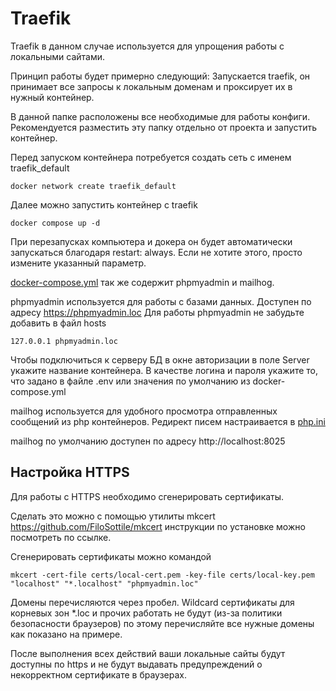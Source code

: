 # Traefik

Traefik в данном случае используется для упрощения работы с локальными сайтами.

Принцип работы будет примерно следующий:
Запускается traefik, он принимает все запросы к локальным доменам и проксирует их в нужный контейнер.

В данной папке расположены все необходимые для работы конфиги.
Рекомендуется разместить эту папку отдельно от проекта и запустить контейнер.

Перед запуском контейнера потребуется создать сеть с именем traefik_default

```shell
docker network create traefik_default
```

Далее можно запустить контейнер с traefik

```shell
docker compose up -d
```

При перезапусках компьютера и докера он будет автоматически запускаться благодаря restart: always.
Если не хотите этого, просто измените указанный параметр.

[docker-compose.yml](docker-compose.yml) так же содержит phpmyadmin и mailhog.

phpmyadmin используется для работы с базами данных. Доступен по адресу https://phpmyadmin.loc
Для работы phpmyadmin не забудьте добавить в файл hosts

`127.0.0.1 phpmyadmin.loc`

Чтобы подключиться к серверу БД в окне авторизации в поле Server укажите название контейнера.
В качестве логина и пароля укажите то, что задано в файле .env или значения по умолчанию из docker-compose.yml

mailhog используется для удобного просмотра отправленных сообщений из php контейнеров. Редирект писем настраивается
в [php.ini](..%2F.docker%2Fphp-fpm%2Fphp.ini)

mailhog по умолчанию доступен по адресу http://localhost:8025

## Настройка HTTPS

Для работы с HTTPS необходимо сгенерировать сертификаты.

Сделать это можно с помощью утилиты mkcert https://github.com/FiloSottile/mkcert инструкции по установке можно
посмотреть по ссылке.

Сгенерировать сертификаты можно командой

```shell
mkcert -cert-file certs/local-cert.pem -key-file certs/local-key.pem "localhost" "*.localhost" "phpmyadmin.loc"
```

Домены перечисляются через пробел.
Wildcard сертификаты для корневых зон *.loc и прочих работать не будут (из-за политики безопасности браузеров) по этому
перечисляйте все нужные домены как показано на примере.

После выполнения всех действий ваши локальные сайты будут доступны по https и не будут выдавать предупреждений о
некорректном сертификате в браузерах.

